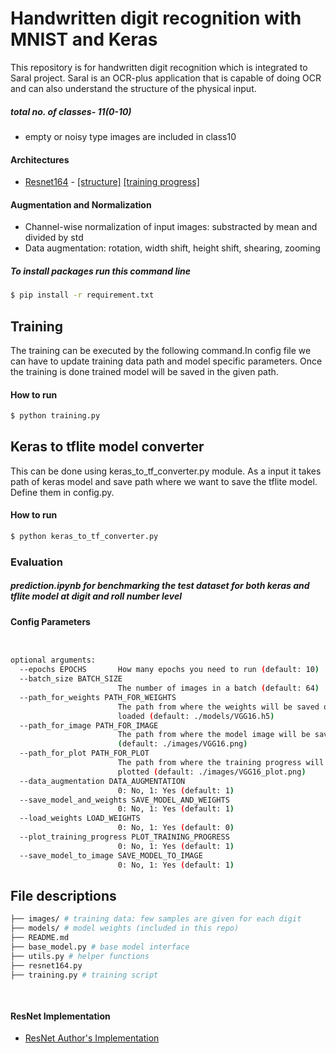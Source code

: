 # Handwritten digit recognition with MNIST and Keras

This repository is for handwritten digit recognition which is integrated to Saral project. Saral is an OCR-plus application that is capable of doing OCR and can also understand the structure of the physical input.
##### total no. of classes- 11(0-10)
- empty or noisy type images are included in class10
 

#### Architectures
- [Resnet164](https://arxiv.org/abs/1603.05027) - [[structure]](images/ResNet164.png) [[training progress]](images/ResNet164_9970_plot.png)



#### Augmentation and Normalization
- Channel-wise normalization of input images: substracted by mean and divided by std
- Data augmentation: rotation, width shift, height shift, shearing, zooming


##### To install packages run this command line
```bash
$ pip install -r requirement.txt 
```

## Training
The training can be executed by the following command.In config file we can have to update training data path and model specific parameters. Once the training is done trained model will be saved in the given path.

#### How to run
```bash
$ python training.py 
```

## Keras to tflite model converter
This can be done using keras_to_tf_converter.py module. As a input it takes path of keras model and save path where we want to save the tflite model. Define them in config.py.

#### How to run
```bash
$ python keras_to_tf_converter.py 
```

### Evaluation
##### prediction.ipynb for benchmarking the test dataset for both keras and tflite model at digit and roll number level
#### Config Parameters
```bash


optional arguments:
  --epochs EPOCHS       How many epochs you need to run (default: 10)
  --batch_size BATCH_SIZE
                        The number of images in a batch (default: 64)
  --path_for_weights PATH_FOR_WEIGHTS
                        The path from where the weights will be saved or
                        loaded (default: ./models/VGG16.h5)
  --path_for_image PATH_FOR_IMAGE
                        The path from where the model image will be saved
                        (default: ./images/VGG16.png)
  --path_for_plot PATH_FOR_PLOT
                        The path from where the training progress will be
                        plotted (default: ./images/VGG16_plot.png)
  --data_augmentation DATA_AUGMENTATION
                        0: No, 1: Yes (default: 1)
  --save_model_and_weights SAVE_MODEL_AND_WEIGHTS
                        0: No, 1: Yes (default: 1)
  --load_weights LOAD_WEIGHTS
                        0: No, 1: Yes (default: 0)
  --plot_training_progress PLOT_TRAINING_PROGRESS
                        0: No, 1: Yes (default: 1)
  --save_model_to_image SAVE_MODEL_TO_IMAGE
                        0: No, 1: Yes (default: 1)
```

## File descriptions
```bash
├── images/ # training data: few samples are given for each digit 
├── models/ # model weights (included in this repo)
├── README.md
├── base_model.py # base model interface
├── utils.py # helper functions
├── resnet164.py
├── training.py # training script
   
    
```
#### ResNet Implementation
- [ResNet Author's Implementation](https://github.com/KaimingHe/resnet-1k-layers/blob/master/resnet-pre-act.lua)


